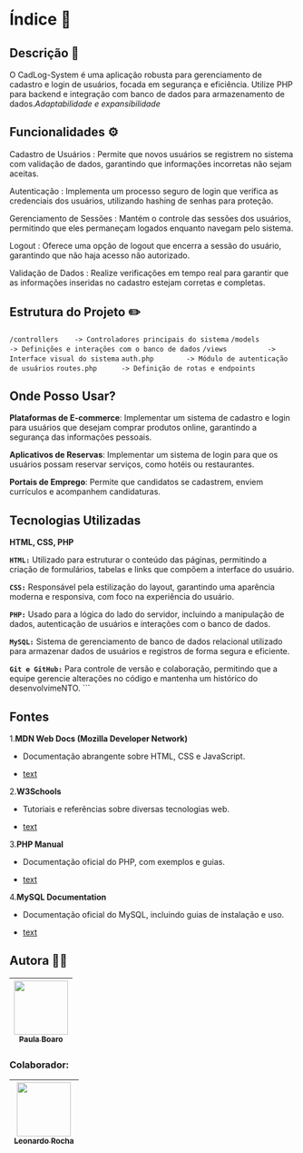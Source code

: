 # Índice 🔗

## Descrição 📝
O CadLog-System é uma aplicação robusta para gerenciamento de cadastro e login de usuários, focada em segurança e eficiência. Utilize PHP para backend e integração com banco de dados para armazenamento de dados.*Adaptabilidade e expansibilidade*

## Funcionalidades ⚙️

Cadastro de Usuários : Permite que novos usuários se registrem no sistema com validação de dados, garantindo que informações incorretas não sejam aceitas.

Autenticação : Implementa um processo seguro de login que verifica as credenciais dos usuários, utilizando hashing de senhas para proteção.

Gerenciamento de Sessões : Mantém o controle das sessões dos usuários, permitindo que eles permaneçam logados enquanto navegam pelo sistema.

Logout : Oferece uma opção de logout que encerra a sessão do usuário, garantindo que não haja acesso não autorizado.

Validação de Dados : Realize verificações em tempo real para garantir que as informações inseridas no cadastro estejam corretas e completas.

## Estrutura do Projeto ✏️


```/controllers    -> Controladores principais do sistema```
```/models         -> Definições e interações com o banco de dados```
```/views          -> Interface visual do sistema```
```auth.php        -> Módulo de autenticação de usuários```
```routes.php      -> Definição de rotas e endpoints```


## Onde Posso Usar?
 
 **Plataformas de E-commerce**: Implementar um sistema de cadastro e login para usuários que desejam comprar produtos online, garantindo a segurança das informações pessoais.

 **Aplicativos de Reservas**: Implementar um sistema de login para que os usuários possam reservar serviços, como hotéis ou restaurantes.

 **Portais de Emprego**: Permite que candidatos se cadastrem, enviem currículos e acompanhem candidaturas.

 <!-- ENTRE OUTROS -->

 ## Tecnologias Utilizadas
 **HTML, CSS, PHP**


 **```HTML:```** Utilizado para estruturar o conteúdo das páginas, permitindo a criação de formulários, tabelas e links que compõem a interface do usuário.

**```CSS:```** Responsável pela estilização do layout, garantindo uma aparência moderna e responsiva, com foco na experiência do usuário.

**```PHP:```** Usado para a lógica do lado do servidor, incluindo a manipulação de dados, autenticação de usuários e interações com o banco de dados.

**```MySQL:```** Sistema de gerenciamento de banco de dados relacional utilizado para armazenar dados de usuários e registros de forma segura e eficiente.

**```Git e GitHub:```** Para controle de versão e colaboração, permitindo que a equipe gerencie alterações no código e mantenha um histórico do desenvolvimeNTO. ``` 

## Fontes 

1.**MDN Web Docs (Mozilla Developer Network)**

* Documentação abrangente sobre HTML, CSS e JavaScript.

* [text](https://developer.mozilla.org/pt-BR/)

2.**W3Schools**

* Tutoriais e referências sobre diversas tecnologias web.

* [text](https://www.w3schools.com/)

3.**PHP Manual**

* Documentação oficial do PHP, com exemplos e guias.

* [text](https://www.php.net/manual/en/index.php)

4.**MySQL Documentation**

* Documentação oficial do MySQL, incluindo guias de instalação e uso.

* [text](https://dev.mysql.com/doc/)


## Autora 👩🏽
| [<img loading="lazy" src="https://user-images.githubusercontent.com/127847275/272244520-740a7042-aefd-42c6-ad38-536121527e4b.png" width=95><br><sub>Paula Boaro</sub>](https://github.com/paulaboaroo0103) 
| :---: |

### Colaborador:
|  [<img loading="lazy" src="https://user-images.githubusercontent.com/86802310/268408790-48baaee3-ce37-4ad6-9348-ecb738990343.png" width=95><br><sub>Leonardo Rocha </sub>](https://github.com/leonardorochamarista)
| :---: |